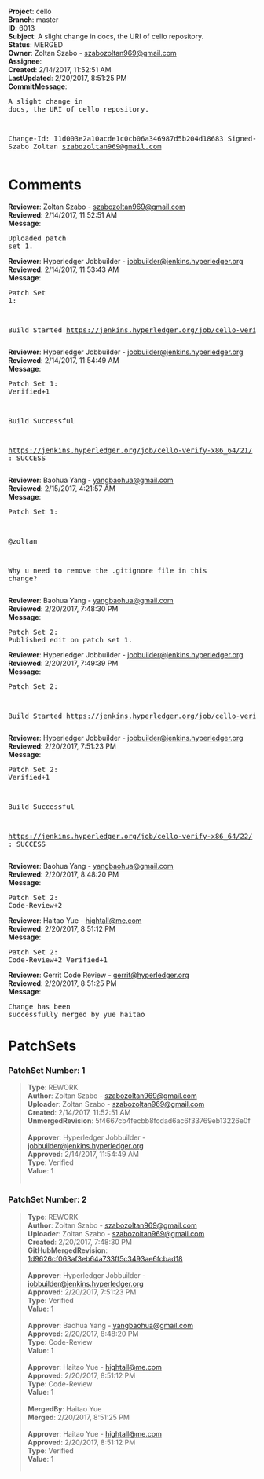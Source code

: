 <strong>Project</strong>: cello<br><strong>Branch</strong>: master<br><strong>ID</strong>: 6013<br><strong>Subject</strong>: A slight change in docs, the URI of cello repository.<br><strong>Status</strong>: MERGED<br><strong>Owner</strong>: Zoltan Szabo - szabozoltan969@gmail.com<br><strong>Assignee</strong>:<br><strong>Created</strong>: 2/14/2017, 11:52:51 AM<br><strong>LastUpdated</strong>: 2/20/2017, 8:51:25 PM<br><strong>CommitMessage</strong>:<br><pre>A slight change in docs, the URI of cello repository.

Change-Id: I1d003e2a10acde1c0cb06a346987d5b204d18683
Signed-off-by: Szabo Zoltan <szabozoltan969@gmail.com>
</pre><h1>Comments</h1><strong>Reviewer</strong>: Zoltan Szabo - szabozoltan969@gmail.com<br><strong>Reviewed</strong>: 2/14/2017, 11:52:51 AM<br><strong>Message</strong>: <pre>Uploaded patch set 1.</pre><strong>Reviewer</strong>: Hyperledger Jobbuilder - jobbuilder@jenkins.hyperledger.org<br><strong>Reviewed</strong>: 2/14/2017, 11:53:43 AM<br><strong>Message</strong>: <pre>Patch Set 1:

Build Started https://jenkins.hyperledger.org/job/cello-verify-x86_64/21/</pre><strong>Reviewer</strong>: Hyperledger Jobbuilder - jobbuilder@jenkins.hyperledger.org<br><strong>Reviewed</strong>: 2/14/2017, 11:54:49 AM<br><strong>Message</strong>: <pre>Patch Set 1: Verified+1

Build Successful 

https://jenkins.hyperledger.org/job/cello-verify-x86_64/21/ : SUCCESS</pre><strong>Reviewer</strong>: Baohua Yang - yangbaohua@gmail.com<br><strong>Reviewed</strong>: 2/15/2017, 4:21:57 AM<br><strong>Message</strong>: <pre>Patch Set 1:

@zoltan

Why u need to remove the .gitignore file in this change?</pre><strong>Reviewer</strong>: Baohua Yang - yangbaohua@gmail.com<br><strong>Reviewed</strong>: 2/20/2017, 7:48:30 PM<br><strong>Message</strong>: <pre>Patch Set 2: Published edit on patch set 1.</pre><strong>Reviewer</strong>: Hyperledger Jobbuilder - jobbuilder@jenkins.hyperledger.org<br><strong>Reviewed</strong>: 2/20/2017, 7:49:39 PM<br><strong>Message</strong>: <pre>Patch Set 2:

Build Started https://jenkins.hyperledger.org/job/cello-verify-x86_64/22/</pre><strong>Reviewer</strong>: Hyperledger Jobbuilder - jobbuilder@jenkins.hyperledger.org<br><strong>Reviewed</strong>: 2/20/2017, 7:51:23 PM<br><strong>Message</strong>: <pre>Patch Set 2: Verified+1

Build Successful 

https://jenkins.hyperledger.org/job/cello-verify-x86_64/22/ : SUCCESS</pre><strong>Reviewer</strong>: Baohua Yang - yangbaohua@gmail.com<br><strong>Reviewed</strong>: 2/20/2017, 8:48:20 PM<br><strong>Message</strong>: <pre>Patch Set 2: Code-Review+2</pre><strong>Reviewer</strong>: Haitao Yue - hightall@me.com<br><strong>Reviewed</strong>: 2/20/2017, 8:51:12 PM<br><strong>Message</strong>: <pre>Patch Set 2: Code-Review+2 Verified+1</pre><strong>Reviewer</strong>: Gerrit Code Review - gerrit@hyperledger.org<br><strong>Reviewed</strong>: 2/20/2017, 8:51:25 PM<br><strong>Message</strong>: <pre>Change has been successfully merged by yue haitao</pre><h1>PatchSets</h1><h3>PatchSet Number: 1</h3><blockquote><strong>Type</strong>: REWORK<br><strong>Author</strong>: Zoltan Szabo - szabozoltan969@gmail.com<br><strong>Uploader</strong>: Zoltan Szabo - szabozoltan969@gmail.com<br><strong>Created</strong>: 2/14/2017, 11:52:51 AM<br><strong>UnmergedRevision</strong>: 5f4667cb4fecbb8fcdad6ac6f33769eb13226e0f<br><br><strong>Approver</strong>: Hyperledger Jobbuilder - jobbuilder@jenkins.hyperledger.org<br><strong>Approved</strong>: 2/14/2017, 11:54:49 AM<br><strong>Type</strong>: Verified<br><strong>Value</strong>: 1<br><br></blockquote><h3>PatchSet Number: 2</h3><blockquote><strong>Type</strong>: REWORK<br><strong>Author</strong>: Zoltan Szabo - szabozoltan969@gmail.com<br><strong>Uploader</strong>: Zoltan Szabo - szabozoltan969@gmail.com<br><strong>Created</strong>: 2/20/2017, 7:48:30 PM<br><strong>GitHubMergedRevision</strong>: [1d9626cf063af3eb64a733ff5c3493ae6fcbad18](https://github.com/hyperledger/cello/commit/1d9626cf063af3eb64a733ff5c3493ae6fcbad18)<br><br><strong>Approver</strong>: Hyperledger Jobbuilder - jobbuilder@jenkins.hyperledger.org<br><strong>Approved</strong>: 2/20/2017, 7:51:23 PM<br><strong>Type</strong>: Verified<br><strong>Value</strong>: 1<br><br><strong>Approver</strong>: Baohua Yang - yangbaohua@gmail.com<br><strong>Approved</strong>: 2/20/2017, 8:48:20 PM<br><strong>Type</strong>: Code-Review<br><strong>Value</strong>: 1<br><br><strong>Approver</strong>: Haitao Yue - hightall@me.com<br><strong>Approved</strong>: 2/20/2017, 8:51:12 PM<br><strong>Type</strong>: Code-Review<br><strong>Value</strong>: 1<br><br><strong>MergedBy</strong>: Haitao Yue<br><strong>Merged</strong>: 2/20/2017, 8:51:25 PM<br><br><strong>Approver</strong>: Haitao Yue - hightall@me.com<br><strong>Approved</strong>: 2/20/2017, 8:51:12 PM<br><strong>Type</strong>: Verified<br><strong>Value</strong>: 1<br><br></blockquote>